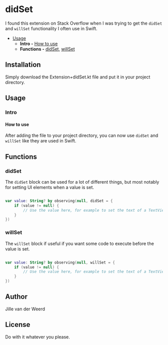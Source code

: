 # didSet

I found this extension on Stack Overflow when I was trying to get the `didSet` and `willSet` functionality I often use in Swift.

- [Usage](#usage)
    - **Intro -** [How to use](#how-to-use)
    - **Functions -** [didSet](#didSet), [willSet](#willSet)


## Installation

Simply download the Extension+didSet.kt file and put it in your project directory.

## Usage

### Intro

#### How to use

After adding the file to your project directory, you can now use `didSet` and `willSet` like they are used in Swift. 


## Functions

### didSet

The `didSet` block can be used for a lot of different things, but most notably for setting UI elements when a value is set.

```kotlin

var value: String? by observing(null, didSet = {
    if (value != null) {
        // Use the value here, for example to set the text of a TextView.
    }
})
```

### willSet

The `willSet` block if useful if you want some code to execute before the value is set.

```kotlin

var value: String? by observing(null, willSet = {
    if (value != null) {
        // Use the value here, for example to set the text of a TextView.
    }
})
```


## Author

Jille van der Weerd

## License

Do with it whatever you please.
